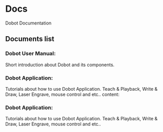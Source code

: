 # Docs
Dobot Documentation
## Documents list
### Dobot User Manual:
  Short introduction about Dobot and its components. 
###   Dobot Application: 
Tutorials about how to use Dobot Application. Teach & Playback, Write & Draw, Laser Engrave, mouse control and etc.. 
content:

### Dobot Application:
Tutorials about how to use Dobot Application. Teach & Playback, Write & Draw, Laser Engrave, mouse control and etc.. 

